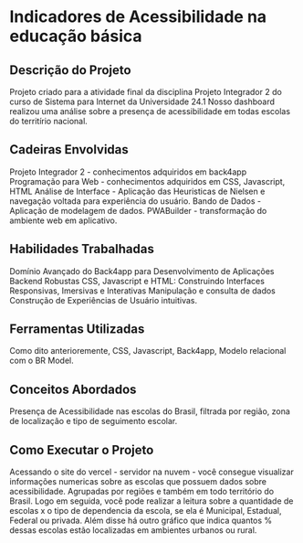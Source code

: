 # Indicadores de Acessibilidade na educação básica

## Descrição do Projeto
Projeto criado para a atividade final da disciplina Projeto Integrador 2 do curso de  Sistema para Internet da Universidade 24.1
Nosso dashboard realizou uma análise sobre a presença de acessibilidade em todas escolas do territírio nacional.
## Cadeiras Envolvidas
Projeto Integrador 2 - conhecimentos adquiridos em back4app
Programação para Web - conhecimentos adquiridos em CSS, Javascript, HTML
Análise de Interface - Aplicação das Heuristicas de Nielsen e navegação voltada para experiência do usuário.
Bando de Dados - Aplicação de modelagem de dados.
PWABuilder - transformação do ambiente web em aplicativo.

## Habilidades Trabalhadas
Domínio Avançado do Back4app para Desenvolvimento de Aplicações Backend Robustas
CSS, Javascript e HTML: Construindo Interfaces Responsivas, Imersivas e Interativas
Manipulação e consulta de dados
Construção de Experiências de Usuário intuitivas.

## Ferramentas Utilizadas
Como dito anterioremente, CSS, Javascript, Back4app, Modelo relacional com o BR Model.
## Conceitos Abordados

Presença de Acessibilidade nas escolas do Brasil, filtrada por região, zona de localização e tipo de seguimento escolar.

## Como Executar o Projeto
Acessando o site do vercel - servidor na nuvem - você consegue visualizar informações numericas sobre as escolas que possuem dados sobre acessibilidade. Agrupadas por regiões e também em todo território do Brasil.
Logo em seguida, você pode realizar a leitura sobre a quantidade de escolas x o tipo de dependencia da escola, se ela é Municipal, Estadual, Federal ou privada.
Além disse há outro gráfico que indica quantos % dessas escolas estão localizadas em ambientes urbanos ou rural.
